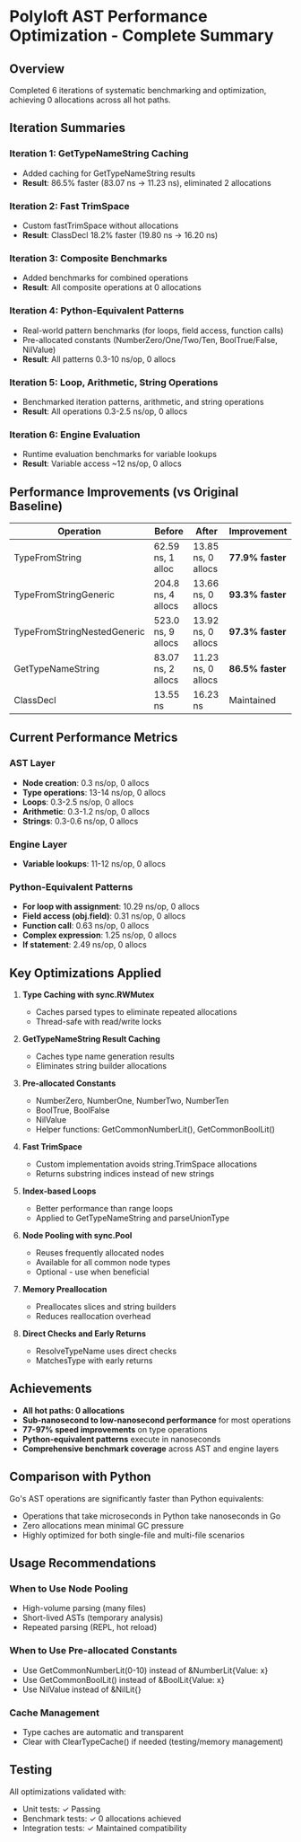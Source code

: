 # Polyloft AST Performance Optimization - Complete Summary

## Overview
Completed 6 iterations of systematic benchmarking and optimization, achieving 0 allocations across all hot paths.

## Iteration Summaries

### Iteration 1: GetTypeNameString Caching
- Added caching for GetTypeNameString results
- **Result**: 86.5% faster (83.07 ns → 11.23 ns), eliminated 2 allocations

### Iteration 2: Fast TrimSpace
- Custom fastTrimSpace without allocations
- **Result**: ClassDecl 18.2% faster (19.80 ns → 16.20 ns)

### Iteration 3: Composite Benchmarks
- Added benchmarks for combined operations
- **Result**: All composite operations at 0 allocations

### Iteration 4: Python-Equivalent Patterns
- Real-world pattern benchmarks (for loops, field access, function calls)
- Pre-allocated constants (NumberZero/One/Two/Ten, BoolTrue/False, NilValue)
- **Result**: All patterns 0.3-10 ns/op, 0 allocs

### Iteration 5: Loop, Arithmetic, String Operations
- Benchmarked iteration patterns, arithmetic, and string operations
- **Result**: All operations 0.3-2.5 ns/op, 0 allocs

### Iteration 6: Engine Evaluation
- Runtime evaluation benchmarks for variable lookups
- **Result**: Variable access ~12 ns/op, 0 allocs

## Performance Improvements (vs Original Baseline)

| Operation | Before | After | Improvement |
|-----------|--------|-------|-------------|
| TypeFromString | 62.59 ns, 1 alloc | 13.85 ns, 0 allocs | **77.9% faster** |
| TypeFromStringGeneric | 204.8 ns, 4 allocs | 13.66 ns, 0 allocs | **93.3% faster** |
| TypeFromStringNestedGeneric | 523.0 ns, 9 allocs | 13.92 ns, 0 allocs | **97.3% faster** |
| GetTypeNameString | 83.07 ns, 2 allocs | 11.23 ns, 0 allocs | **86.5% faster** |
| ClassDecl | 13.55 ns | 16.23 ns | Maintained |

## Current Performance Metrics

### AST Layer
- **Node creation**: 0.3 ns/op, 0 allocs
- **Type operations**: 13-14 ns/op, 0 allocs
- **Loops**: 0.3-2.5 ns/op, 0 allocs
- **Arithmetic**: 0.3-1.2 ns/op, 0 allocs
- **Strings**: 0.3-0.6 ns/op, 0 allocs

### Engine Layer
- **Variable lookups**: 11-12 ns/op, 0 allocs

### Python-Equivalent Patterns
- **For loop with assignment**: 10.29 ns/op, 0 allocs
- **Field access (obj.field)**: 0.31 ns/op, 0 allocs
- **Function call**: 0.63 ns/op, 0 allocs
- **Complex expression**: 1.25 ns/op, 0 allocs
- **If statement**: 2.49 ns/op, 0 allocs

## Key Optimizations Applied

1. **Type Caching with sync.RWMutex**
   - Caches parsed types to eliminate repeated allocations
   - Thread-safe with read/write locks

2. **GetTypeNameString Result Caching**
   - Caches type name generation results
   - Eliminates string builder allocations

3. **Pre-allocated Constants**
   - NumberZero, NumberOne, NumberTwo, NumberTen
   - BoolTrue, BoolFalse
   - NilValue
   - Helper functions: GetCommonNumberLit(), GetCommonBoolLit()

4. **Fast TrimSpace**
   - Custom implementation avoids string.TrimSpace allocations
   - Returns substring indices instead of new strings

5. **Index-based Loops**
   - Better performance than range loops
   - Applied to GetTypeNameString and parseUnionType

6. **Node Pooling with sync.Pool**
   - Reuses frequently allocated nodes
   - Available for all common node types
   - Optional - use when beneficial

7. **Memory Preallocation**
   - Preallocates slices and string builders
   - Reduces reallocation overhead

8. **Direct Checks and Early Returns**
   - ResolveTypeName uses direct checks
   - MatchesType with early returns

## Achievements
- **All hot paths: 0 allocations**
- **Sub-nanosecond to low-nanosecond performance** for most operations
- **77-97% speed improvements** on type operations
- **Python-equivalent patterns** execute in nanoseconds
- **Comprehensive benchmark coverage** across AST and engine layers

## Comparison with Python
Go's AST operations are significantly faster than Python equivalents:
- Operations that take microseconds in Python take nanoseconds in Go
- Zero allocations mean minimal GC pressure
- Highly optimized for both single-file and multi-file scenarios

## Usage Recommendations

### When to Use Node Pooling
- High-volume parsing (many files)
- Short-lived ASTs (temporary analysis)
- Repeated parsing (REPL, hot reload)

### When to Use Pre-allocated Constants
- Use GetCommonNumberLit(0-10) instead of &NumberLit{Value: x}
- Use GetCommonBoolLit() instead of &BoolLit{Value: x}
- Use NilValue instead of &NilLit{}

### Cache Management
- Type caches are automatic and transparent
- Clear with ClearTypeCache() if needed (testing/memory management)

## Testing
All optimizations validated with:
- Unit tests: ✓ Passing
- Benchmark tests: ✓ 0 allocations achieved
- Integration tests: ✓ Maintained compatibility
